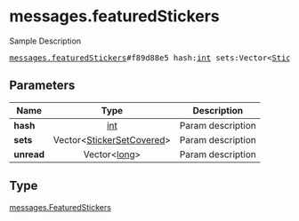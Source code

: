 # messages.featuredStickers

Sample Description

<pre>
<a href="../constructor/messages.featuredStickers.md">messages.featuredStickers</a>#f89d88e5 hash:<a href="../type/int.md">int</a> sets:Vector&lt;<a href="../type/StickerSetCovered.md">StickerSetCovered</a>&gt; unread:Vector&lt;<a href="../type/long.md">long</a>&gt; = <a href="../type/messages.FeaturedStickers.md">messages.FeaturedStickers</a>;
</pre>
## Parameters

| Name | Type | Description |
|------|:----:|-------------|
| **hash** | <a href="../type/int.md">int</a> | Param description |
| **sets** | Vector&lt;<a href="../type/StickerSetCovered.md">StickerSetCovered</a>&gt; | Param description |
| **unread** | Vector&lt;<a href="../type/long.md">long</a>&gt; | Param description |

## Type

<a href="../type/messages.FeaturedStickers.md">messages.FeaturedStickers</a>
